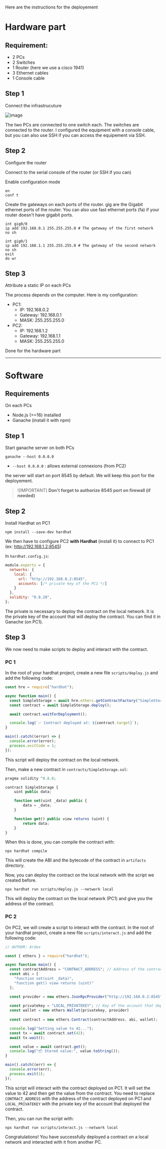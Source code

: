Here are the instructions for the deployement

# Hardware part

## Requirement:
- 2 PCs
- 2 Switches
- 1 Router (here we use a cisco 1941)
- 3 Ethernet cables
- 1 Console cable

## Step 1
Connect the infrastrucuture

![image](https://github.com/user-attachments/assets/7fda182d-09de-44ea-8533-85e3016a3814)

The two PCs are connected to one switch each. The switches are connected to the router. I configured the equipment with a console cable, but you can also use SSH if you can access the equipement via SSH.

## Step 2
Configure the router

Connect to the serial console of the router (or SSH if you can)

Enable configuration mode
```shell
en
conf t
```

Create the gateways on each ports of the router. gig are the Gigabit ethernet ports of the router. You can also use fast ethernet ports (fa) if your router doesn't have gigabit ports.
```shell
int gig0/0
ip add 192.168.0.1 255.255.255.0 # The gateway of the first network
no sh

int gig0/1
ip add 192.168.1.1 255.255.255.0 # The gateway of the second network
no sh
exit
do wr
```

## Step 3
Attribute a static IP on each PCs 

The process depends on the computer. Here is my configuration:
- PC1:
  - IP: 192.168.0.2
  - Gateway: 192.168.0.1
  - MASK: 255.255.255.0
- PC2:
  - IP: 192.168.1.2
  - Gateway: 192.168.1.1
  - MASK: 255.255.255.0

Done for the hardware part

--- 

# Software

## Requirements
On each PCs
- Node.js (>=16) installed
- Ganache (install it with npm)

## Step 1

Start ganache server on both PCs
```shell
ganache --host 0.0.0.0
```
- `--host 0.0.0.0` : allows external connexions (from PC2)

the server will start on port 8545 by default. We will keep this port for the deployement.

> ![IMPORTANT]
> **Don't forget to authorize 8545 port on firewall (if needed)**

## Step 2

Install Hardhat on PC1
```shell
npm install --save-dev hardhat
```
We then have to configure PC2 **with Hardhat** (install it) to connect to PC1 (ex: http://192.168.1.2:8545)

In `hardhat.config.js`:
```js
module.exports = {
  networks: {
    local: {
      url: "http://192.168.0.2:8545",
      accounts: [/* private key of the PC1 */]
    }
  },
  solidity: "0.8.20",
};
```

The private is necessary to deploy the contract on the local network. It is the private key of the account that will deploy the contract. You can find it in Ganache (on PC1).

## Step 3
We now need to make scripts to deploy and interact with the contract.

### PC 1
In the root of your hardhat project, create a new file `scripts/deploy.js` and add the following code:

```js
const hre = require("hardhat");

async function main() {
  const SimpleStorage = await hre.ethers.getContractFactory("SimpleStorage");
  const contract = await SimpleStorage.deploy();

  await contract.waitForDeployment();

  console.log(`✅ Contract deployed at: ${contract.target}`);
}

main().catch((error) => {
  console.error(error);
  process.exitCode = 1;
});
```

This script will deploy the contract on the local network.

Then, make a new contract in `contracts/SimpleStorage.sol`:

```js
pragma solidity ^0.8.0;

contract SimpleStorage {
    uint public data;

    function set(uint _data) public {
        data = _data;
    }

    function get() public view returns (uint) {
        return data;
    }
}
```

When this is done, you can compile the contract with:
```shell
npx hardhat compile
```
This will create the ABI and the bytecode of the contract in `artifacts` directory.

Now, you can deploy the contract on the local network with the script we created before.
```shell
npx hardhat run scripts/deploy.js --network local
```
This will deploy the contract on the local network (PC1) and give you the address of the contract.

### PC 2

On PC2, we will create a script to interact with the contract. In the root of your hardhat project, create a new file `scripts/interact.js` and add the following code:

```js
// AUTHOR: Ardox

const { ethers } = require("hardhat");

async function main() {
  const contractAddress = "CONTRACT_ADDRESS"; // Address of the contract deployed on PC1
  const abi = [
    "function set(uint _data)",
    "function get() view returns (uint)"
  ];

  const provider = new ethers.JsonRpcProvider("http://192.168.0.2:8545");
  
  const privatekey = "LOCAL_PRIVATEKEY"; // Key of the account that deployed the contract
  const wallet = new ethers.Wallet(privatekey, provider)
  
  const contract = new ethers.Contract(contractAddress, abi, wallet);

  console.log("Setting value to 42...");
  const tx = await contract.set(42);
  await tx.wait();

  const value = await contract.get();
  console.log("📦 Stored value:", value.toString());
}

main().catch((err) => {
  console.error(err);
  process.exit(1);
});
```

This script will interact with the contract deployed on PC1. It will set the value to 42 and then get the value from the contract.
You need to replace `CONTRACT_ADDRESS` with the address of the contract deployed on PC1 and `LOCAL_PRIVATEKEY` with the private key of the account that deployed the contract.

Then, you can run the script with:
```shell
npx hardhat run scripts/interact.js --network local
```

Congratulations! You have successfully deployed a contract on a local network and interacted with it from another PC.